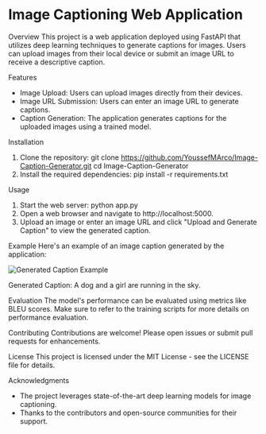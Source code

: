 # Image Captioning Web Application

Overview
This project is a web application deployed using FastAPI that utilizes deep learning techniques to generate captions for images. Users can upload images from their local device or submit an image URL to receive a descriptive caption.

Features
- Image Upload: Users can upload images directly from their devices.
- Image URL Submission: Users can enter an image URL to generate captions.
- Caption Generation: The application generates captions for the uploaded images using a trained model.

Installation
1. Clone the repository:
   git clone https://github.com/YoussefMArco/Image-Caption-Generator.git
   cd Image-Caption-Generator
2. Install the required dependencies:
   pip install -r requirements.txt

Usage
1. Start the web server:
   python app.py
2. Open a web browser and navigate to http://localhost:5000.
3. Upload an image or enter an image URL and click "Upload and Generate Caption" to view the generated caption.

Example
Here's an example of an image caption generated by the application:

![Generated Caption Example](https://pics.craiyon.com/2023-08-31/2227fdd5564d4c4891b3bf72f78d6722.webp)

Generated Caption: A dog and a girl are running in the sky.

Evaluation
The model's performance can be evaluated using metrics like BLEU scores. Make sure to refer to the training scripts for more details on performance evaluation.

Contributing
Contributions are welcome! Please open issues or submit pull requests for enhancements.

License
This project is licensed under the MIT License - see the LICENSE file for details.

Acknowledgments
- The project leverages state-of-the-art deep learning models for image captioning.
- Thanks to the contributors and open-source communities for their support.
